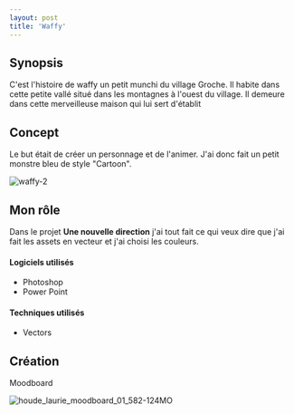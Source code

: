 ```yaml
---
layout: post
title: 'Waffy'
---
```


## Synopsis ##

C'est l'histoire de waffy un petit munchi du village Groche. Il habite dans cette petite vallé situé dans les montagnes à l'ouest du village. Il demeure dans cette merveilleuse maison qui lui sert d'établit​

## Concept ##

Le but était de créer un personnage et de l'animer. J'ai donc fait un petit monstre bleu de style "Cartoon".


![waffy-2](https://github.com/lauriehoude/Portfolio-Laurie-Houde/assets/89647723/efb0f594-6d43-43e2-95ee-9d061cf258e2)




## Mon rôle ##


Dans le projet **Une nouvelle direction** j'ai tout fait ce qui veux dire que j'ai fait les assets en vecteur et j'ai choisi les couleurs. 




#### Logiciels utilisés ####

- Photoshop
- Power Point



#### Techniques utilisés  ####

- Vectors

## Création ##

Moodboard 


![houde_laurie_moodboard_01_582-124MO](https://github.com/lauriehoude/Portfolio-Laurie-Houde/assets/89647723/279184d2-efb8-4265-a3fa-ea9c84afb843)
